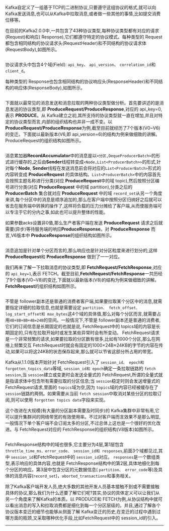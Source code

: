 

Kafka自定义了一组基于TCP的二进制协议,只要遵守这组协议的格式,就可以向 Kafka发送消息,也可以从Kafka中拉取消息,或者做一些其他的事情,比如提交消费位移等。

在目前的Kafka2.0.0中,一共包含了43种协议类型,每种协议类型都有对应的请求(Request)和响应( Response),它们都遵守特定的协议模式。每种类型的 Request都包含相同结构的协议请求头(RequestHeader)和不同结构的协议请求体(RequestBody),如图所示。

![]()

协议请求头中包含4个域(Field): `api_key`、 `api_version`、 `correlation_id`和`client_d`。

每种类型的 Response也包含相同结构的协议响应头(ResponseHeader)和不同结构的响应体(ResponseBody),如图所示。

![]()

下面就以最常见的消息发送和消息拉取的两种协议类型做分析。首先要讲述的是消息发送的协议类型,即 **ProduceRequest/ProduceResponse**,对应的 api_key=0,表示 **PRODUCE**。从 Kafka建立之初,其所支持的协议类型就一直在增加,并且对特定的协议类型而言,内部的组织结构也并非一成不变。以 **ProduceRequest/ProduceResponse**为例,截至目前就经历了7个版本(V0~V6)的变迁。下面就以最新版本(V6,即 api_version=6)的结构为例来做细致的讲解。 ProduceRequest的组织结构如图所示。

![]()

消息累加器**RecordAccumulator**中的消息是以`<分区,DequeProducerBatch>`的形式进行缓存的,之后由**Sender**线程转变成`<Node,List<ProducerBatch>>`的形式,针对每个**Node**, **Sender**线程在发送消息前会将对应的`List<ProducerBatch>`形式的内容转变成 **ProduceRequest** 的具体结构。`List<ProducerBatch>`中的内容首先会按照主题名称进行分类(对应 **ProduceRequest**中的域 topic),然后按照分区编号进行分类(对应 **ProduceRequest** 中的域 partition),分类之后的 **ProducerBatch** 集合就对应 **ProduceRequest** 中的域 `record_set`从另一个角度来讲,每个分区中的消息是顺序追加的,那么在客户端中按照分区归纳好之后就可以省去在服务端中转换的操作了,这样将负载的压力分摊给了客户端,从而使服务端可以专注于它的分内之事,如此也可以提升整体的性能。

如果参数acks设置非0值,那么生产者客户端在发送 **ProduceRequest** 请求之后就需要(异步)等待服务端的响应**ProduceResponse**。对 **ProduceResponse** 而言,V6版本中 **ProduceResponse**的组织结构如图所示。

![]()

消息追加是针对单个分区而言的,那么响应也是针对分区粒度来进行划分的,这样**ProduceRequest**和 **ProduceResponse** 做到了一一对应。

我们再来了解一下拉取消息的协议类型,即 **FetchRequest/FetchResponse**,对应的 `api_key=1`,表示 FETCH。截至目前,**FetchRequest/FetchResponse**一共历经了9个版本(V0~V8)的变迁,下面就以最新版本(V8)的结构为例来做细致的讲解。 **FetchRequest**的组织结构如图所示。

![]()

不管是 follower副本还是普通的消费者客户端,如果要拉取某个分区中的消息,就需要指定详细的拉取信息,也就是需要设定 `partition、 fetch_offset、log_start_offset和 max_bytes`这4个域的具体值,那么对每个分区而言,就需要占用`4B+8B+8B+4B=24B`的空间。一般情况下,不管是 follower副本还是普通的消费者,它们的订阅信息是长期固定的也就是说, FetchRequest中的 topics域的内容是长期固定的,只有在拉取开始时或发生某些异常时会有所变动。 FetchRequest请求是一个非常频繁的请求,如果要拉取的分区数有很多,比如有1000个分区,那么在网络上频繁交互 FetchRequest时就会有固定的1000×24B≈24KB的字节的内容在传动,如果可以将这24KB的状态保存起来,那么就可以节省这部分所占用的带宽。

Kafka从1.1.0版本开始针对 FetchRequest引入了 `session_id、 epoch和 forgotten_topics_data`等域, `session_id和 epoch`确定一条拉取链路的 `fetch session`,当 `session`建立或变更时会发送全量式的 FetchRequest,所谓的全量式就是指请求体中包含所有需要拉取的分区信息;当 `session`稳定时则会发送增量式的 FetchRequest请求,里面的 `topics`域为空,因为 `topics`域的内容已经被缓存在了 `session`链路的两侧。如果需要从当前 `fetch session`中取消对某些分区的拉取订阅,则可以使用 `forgotten topics data`字段来实现。

这个改进在大规模(有大量的分区副本需要及时同步)的 Kafka集群中非常有用,它可以提升集群间的网络带宽的有效使用率。不过对客户端而言效果不是那么明显,一般情况下单个客户端不会订阅太多的分区,不过总体上这也是一个很好的优化改进。与 FetchRequest对应的 FetchResponse的组织结构(V8版本)如图所示。

![]()

FetchResponse结构中的域也很多,它主要分为4层,第1层包含 `throttle_time_ms、error_code、 session_id和 responses`,前面3个域都见过,其中 `session_id`和FetchRequest中的 `session_id`对应。 `responses`是一个数组类型,表示响应的具体内容,也就是 FetchResponse结构中的第2层,具体地细化到每个分区的响应。第3层中包含分区的元数据信息( `partition、 error_code`等)及具体的消息内容(`record_set`)，`aborted_transactions`和事务相关。

除了Kafka客户端开发人员,绝大多数的其他开发人员基本接触不到或不需要接触具体的协议,那么我们为什么还要了解它们呢?其实,协议的具体定义可以让我们从另一个角度来了解Kafka的本质。以 PRODUCE和 FETCH为例,从协议结构中就可以看出消息的写入和拉取消费都是细化到每一个分区层级的。并且,通过了解各个协议版本变迁的细节也能够从侧面了解 Kafka变迁的历史,在变迁的过程中遇到过哪方面的瓶颈,又采取哪种优化手段,比如FetchRequest中的 session_id的引入。

---

